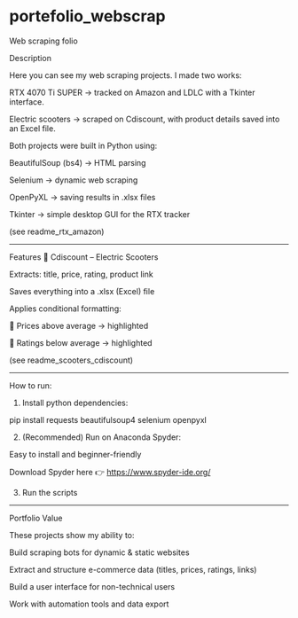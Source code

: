 # portefolio_webscrap

Web scraping folio

Description

Here you can see my web scraping projects.
I made two works:

RTX 4070 Ti SUPER → tracked on Amazon and LDLC with a Tkinter interface.

Electric scooters → scraped on Cdiscount, with product details saved into an Excel file.

Both projects were built in Python using:

BeautifulSoup (bs4) → HTML parsing

Selenium → dynamic web scraping

OpenPyXL → saving results in .xlsx files

Tkinter → simple desktop GUI for the RTX tracker

(see readme_rtx_amazon)

-----

Features
🛴 Cdiscount – Electric Scooters

Extracts: title, price, rating, product link

Saves everything into a .xlsx (Excel) file

Applies conditional formatting:

🔴 Prices above average → highlighted

🔴 Ratings below average → highlighted

(see readme_scooters_cdiscount)

-----

How to run:

1. Install python dependencies:

pip install requests beautifulsoup4 selenium openpyxl

2. (Recommended) Run on Anaconda Spyder:

Easy to install and beginner-friendly

Download Spyder here 👉 https://www.spyder-ide.org/

3. Run the scripts

-----

Portfolio Value

These projects show my ability to:

Build scraping bots for dynamic & static websites

Extract and structure e-commerce data (titles, prices, ratings, links)

Build a user interface for non-technical users

Work with automation tools and data export
